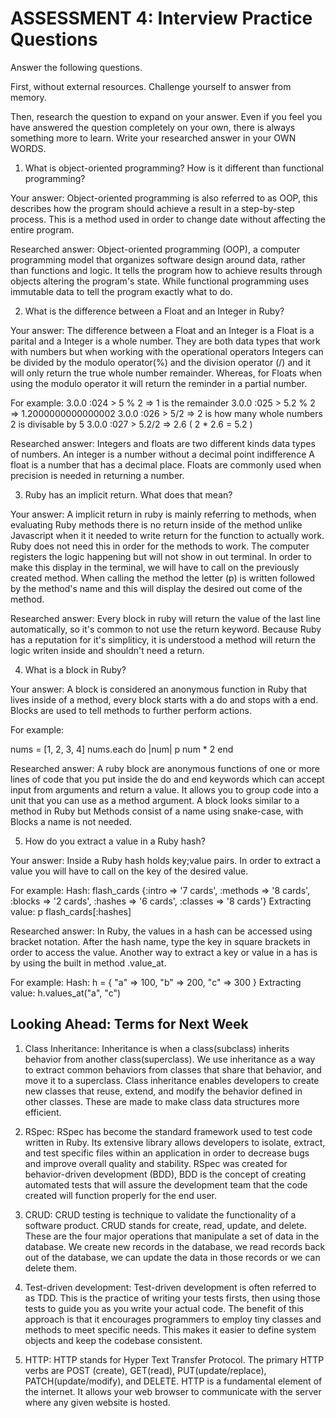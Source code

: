 # ASSESSMENT 4: Interview Practice Questions

Answer the following questions.

First, without external resources. Challenge yourself to answer from memory.

Then, research the question to expand on your answer. Even if you feel you have answered the question completely on your own, there is always something more to learn. Write your researched answer in your OWN WORDS.

1. What is object-oriented programming? How is it different than functional programming?

Your answer: Object-oriented programming is also referred to as OOP, this
describes how the program should achieve a result in a step-by-step process. This is a method used in order to change date without affecting the entire program.

Researched answer: Object-oriented programming (OOP), a computer programming model that organizes software design around data, rather than functions and logic. It tells the program how to achieve results through objects altering the program's state. While functional programming uses immutable data to tell the program exactly what to do. 

2. What is the difference between a Float and an Integer in Ruby?

Your answer: The difference between a Float and an Integer is a Float is a parital and a Integer is a whole number. They are both data types that work with numbers but when working with the operational operators Integers can be divided by the modulo operator(%) and the division operator (/) and it will only return the true whole number remainder. Whereas, for Floats when using the modulo operator it will return the reminder in a partial number. 

For example: 
3.0.0 :024 > 5 % 2
 => 1 is the remainder
3.0.0 :025 > 5.2 % 2
 => 1.2000000000000002 
3.0.0 :026 > 5/2
 => 2 is how many whole numbers 2 is divisable by 5
3.0.0 :027 > 5.2/2
 => 2.6 ( 2 * 2.6 = 5.2 )

Researched answer: Integers and floats are two different kinds data types of numbers. An integer is a number without a decimal point indifference A float is a number that has a decimal place. Floats are commonly used when precision is needed in returning a number. 

3. Ruby has an implicit return. What does that mean?

Your answer: A implicit return in ruby is mainly referring to methods, when evaluating Ruby methods there is no return inside of the method unlike Javascript when it it needed to write return for the function to actually work. Ruby does not need this in order for the methods to work. The computer registers the logic happening but will not show in out terminal. In order to make this display in the terminal, we will have to call on the previously created method. When calling the method the letter (p) is written followed by the method's name and this will display the desired out come of the method.

Researched answer: Every block in ruby will return the value of the last line automatically, so it's common to not use the return keyword. Because Ruby has a reputation for it's simpliticy, it is understood a method will return the logic writen inside and shouldn't need a return. 

4. What is a block in Ruby?

Your answer: A block is considered an anonymous function in Ruby that lives inside of a method, every block starts with a do and stops with a end. Blocks are used to tell methods to further perform actions.

For example: 

nums = [1, 2, 3, 4]
    nums.each do |num|
        p num * 2
    end

<!-- This is will multiple each value in the array, 
output:
2
4
6
8  -->

Researched answer: A ruby block are anonymous functions of one or more lines of code that you put inside the do and end keywords which can accept input from arguments and return a value. It allows you to group code into a unit that you can use as a method argument. A block looks similar to a method in Ruby but Methods consist of a name using snake-case, with Blocks a name is not needed.

5. How do you extract a value in a Ruby hash?

Your answer: Inside a Ruby hash holds key;value pairs. In order to extract a value you will have to call on the key of the desired value.

For example: 
Hash: 
flash_cards {:intro => '7 cards', :methods => '8 cards', :blocks => '2 cards', :hashes => '6 cards', :classes => '8 cards'}
Extracting value:
p flash_cards[:hashes]
<!-- # output: '6 cards' -->

Researched answer: In Ruby, the values in a hash can be accessed using bracket notation. After the hash name, type the key in square brackets in order to access the value. Another way to extract a key or value in a has is by using the built in method .value_at.

For example:
Hash: 
h = { "a" => 100, "b" => 200, "c" => 300 }
Extracting value:
h.values_at("a", "c")  
<!-- output: [100, 300]  -->


## Looking Ahead: Terms for Next Week

1. Class Inheritance: Inheritance is when a class(subclass) inherits behavior from another class(superclass). We use inheritance as a way to extract common behaviors from classes that share that behavior, and move it to a superclass. Class inheritance enables developers to create new classes that reuse, extend, and modify the behavior defined in other classes. These are made to make class data structures more efficient.

2. RSpec: RSpec has become the standard framework used to test code written in Ruby. Its extensive library allows developers to isolate, extract, and test specific files within an application in order to decrease bugs and improve overall quality and stability. RSpec was created for behavior-driven development (BDD), BDD is the concept of creating automated tests that will assure the development team that the code created will function properly for the end user.

3. CRUD: CRUD testing is technique to validate the functionality of a software product. CRUD stands for create, read, update, and delete. These are the four major operations that manipulate a set of data in the database. We create new records in the database, we read records back out of the database, we can update the data in those records or we can delete them.

4. Test-driven development:  Test-driven development is often referred to as TDD. This is the practice of writing your tests firsts, then using those tests to guide you as you write your actual code. The benefit of this approach is that it encourages programmers to employ tiny classes and methods to meet specific needs. This makes it easier to define system objects and keep the codebase consistent.

5. HTTP: HTTP stands for Hyper Text Transfer Protocol. The primary HTTP verbs are POST (create), GET(read), PUT(update/replace), PATCH(update/modify), and DELETE. HTTP is a fundamental element of the internet. It allows your web browser to communicate with the server where any given website is hosted.
